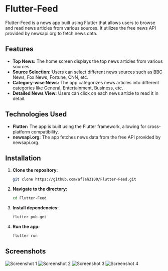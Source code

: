 # Flutter-Feed

Flutter-Feed is a news app built using Flutter that allows users to browse and read news articles from various sources. It utilizes the free news API provided by newsapi.org to fetch news data.

## Features

- **Top News:** The home screen displays the top news articles from various sources.
- **Source Selection:** Users can select different news sources such as BBC News, Fox News, Fortune, CNN, etc.
- **Category-wise News:** The app categorizes news articles into different categories like General, Entertainment, Business, etc.
- **Detailed News View:** Users can click on each news article to read it in detail.

## Technologies Used

- **Flutter:** The app is built using the Flutter framework, allowing for cross-platform compatibility.
- **newsapi.org:** The app fetches news data from the free API provided by newsapi.org.

## Installation

1. **Clone the repository:**

   ```bash
   git clone https://github.com/aflah3100/Flutter-Feed.git
   
2. **Navigate to the directory:**
    ```bash
    cd Flutter-Feed
    ```
    
2. **Install dependencies:**

    ```bash
    flutter pub get
    ```

3. **Run the app:**

    ```bash
    flutter run
    ```
## Screenshots
![Screenshot 1](screenshots/img-1.jpeg)
![Screenshot 2](screenshots/img-2.jpeg)
![Screenshot 3](screenshots/img-3.jpeg)
![Screenshot 4](screenshots/img-4.jpeg)
